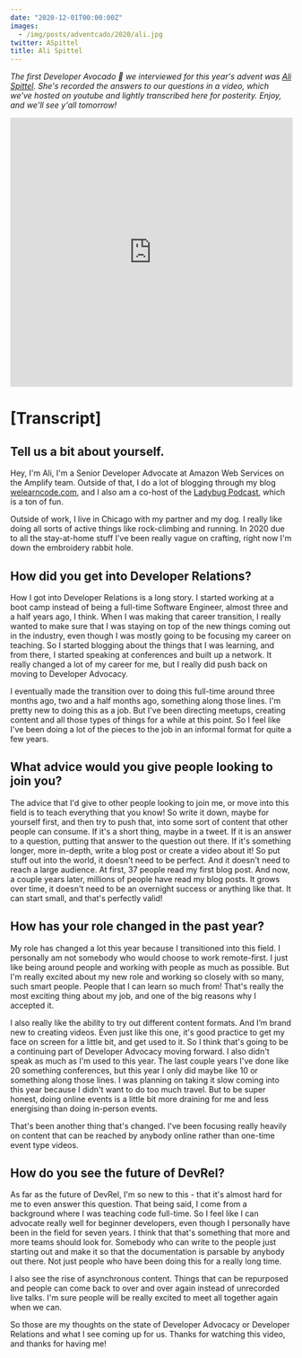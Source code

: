 ```yaml
---
date: "2020-12-01T00:00:00Z"
images:
  - /img/posts/adventcado/2020/ali.jpg
twitter: ASpittel
title: Ali Spittel
---
```


_The first Developer Avocado 🥑 we interviewed for this year's advent was [Ali Spittel](https://twitter.com/aspittel). She's recorded the answers to our questions in a video, which we've hosted on youtube and lightly transcribed here for posterity. Enjoy, and we'll see y'all tomorrow!_

<iframe width="100%" height="480" src="https://www.youtube.com/embed/lV-Lo9RzrZo?controls=0" frameborder="0" allow="accelerometer; autoplay; clipboard-write; encrypted-media; gyroscope; picture-in-picture" allowfullscreen></iframe>

# [Transcript]

## Tell us a bit about yourself.

Hey, I'm Ali, I'm a Senior Developer Advocate at Amazon Web Services on the Amplify team. Outside of that, I do a lot of blogging through my blog [welearncode.com](https://welearncode.com/), and I also am a co-host of the [Ladybug Podcast](https://www.ladybug.dev/), which is a ton of fun. 

Outside of work, I live in Chicago with my partner and my dog. I really like doing all sorts of active things like rock-climbing and running. In 2020 due to all the stay-at-home stuff I've been really vague on crafting, right now I'm down the embroidery rabbit hole.

## How did you get into Developer Relations?

How I got into Developer Relations is a long story. I started working at a boot camp instead of being a full-time Software Engineer, almost three and a half years ago, I think. When I was making that career transition, I really wanted to make sure that I was staying on top of the new things coming out in the industry, even though I was mostly going to be focusing my career on teaching. So I started blogging about the things that I was learning, and from there, I started speaking at conferences and built up a network. It really changed a lot of my career for me, but I really did push back on moving to Developer Advocacy.

I eventually made the transition over to doing this full-time around three months ago, two and a half months ago, something along those lines. I'm pretty new to doing this as a job. But I've been directing meetups, creating content and all those types of things for a while at this point. So I feel like I've been doing a lot of the pieces to the job in an informal format for quite a few years.

## What advice would you give people looking to join you?

The advice that I'd give to other people looking to join me, or move into this field is to teach everything that you know! So write it down, maybe for yourself first, and then try to push that, into some sort of content that other people can consume. If it's a short thing, maybe in a tweet. If it is an answer to a question, putting that answer to the question out there. If it's something longer, more in-depth, write a blog post or create a video about it! So put stuff out into the world, it doesn't need to be perfect. And it doesn't need to reach a large audience. At first, 37 people read my first blog post. And now, a couple years later, millions of people have read my blog posts. It grows over time, it doesn't need to be an overnight success or anything like that. It can start small, and that's perfectly valid!

## How has your role changed in the past year?

My role has changed a lot this year because I transitioned into this field. I personally am not somebody who would choose to work remote-first. I just like being around people and working with people as much as possible. But I'm really excited about my new role and working so closely with so many, such smart people. People that I can learn so much from! That's really the most exciting thing about my job, and one of the big reasons why I accepted it. 

I also really like the ability to try out different content formats. And I’m brand new to creating videos. Even just like this one, it's good practice to get my face on screen for a little bit, and get used to it. So I think that's going to be a continuing part of Developer Advocacy moving forward. I also didn't speak as much as I'm used to this year. The last couple years I've done like 20 something conferences, but this year I only did maybe like 10 or something along those lines. I was planning on taking it slow coming into this year because I didn't want to do too much travel. But to be super honest, doing online events is a little bit more draining for me and less energising than doing in-person events. 

That's been another thing that's changed. I've been focusing really heavily on content that can be reached by anybody online rather than one-time event type videos.

## How do you see the future of DevRel?

As far as the future of DevRel, I'm so new to this - that it's almost hard for me to even answer this question. That being said, I come from a background where I was teaching code full-time. So I feel like I can advocate really well for beginner developers, even though I personally have been in the field for seven years. I think that that's something that more and more teams should look for. Somebody who can write to the people just starting out and make it so that the documentation is parsable by anybody out there. Not just people who have been doing this for a really long time.

I also see the rise of asynchronous content. Things that can be repurposed and people can come back to over and over again instead of unrecorded live talks. I'm sure people will be really excited to meet all together again when we can. 

So those are my thoughts on the state of Developer Advocacy or Developer Relations and what I see coming up for us. Thanks for watching this video, and thanks for having me!

